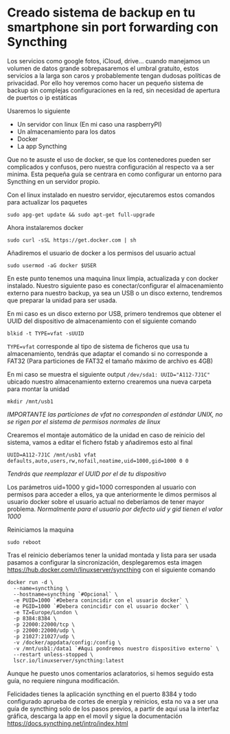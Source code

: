 # Creado sistema de backup en tu smartphone sin port forwarding con Syncthing

Los servicios como google fotos, iCloud, drive... cuando manejamos un volumen de datos grande sobrepasaremos el umbral gratuito, estos servicios a la larga son caros y probablemente tengan dudosas políticas de privacidad. Por ello hoy veremos como hacer un pequeño sistema de backup sin complejas configuraciones en la red, sin necesidad de apertura de puertos o ip estáticas

Usaremos lo siguiente
   - Un servidor con linux (En mi caso una raspberryPI)
   - Un almacenamiento para los datos
   - Docker 
   - La app Syncthing

Que no te asuste el uso de docker, se que los contenedores pueden ser complicados y confusos, pero nuestra configuración al respecto va a ser minima. Esta pequeña guía se centrara en como configurar un entorno para Syncthing en un servidor propio.

Con el linux instalado en nuestro servidor, ejecutaremos estos comandos para actualizar los paquetes 

```
sudo apg-get update && sudo apt-get full-upgrade

```

Ahora instalaremos docker 

```
sudo curl -sSL https://get.docker.com | sh

```

Añadiremos el usuario de docker a los permisos del usuario actual

```
sudo usermod -aG docker $USER

```

En este punto tenemos una maquina linux limpia, actualizada y con docker instalado. Nuestro siguiente paso es conectar/configurar el almacenamiento externo para nuestro backup, ya sea un USB o un disco externo, tendremos que preparar la unidad para ser usada.

En mi caso es un disco externo por USB, primero tendremos que obtener el UUID del dispositivo de almacenamiento con el siguiente comando

```
blkid -t TYPE=vfat -sUUID 

```

`TYPE=vfat` corresponde al tipo de sistema de ficheros que usa tu almacenamiento, tendrás que adaptar el comando si no corresponde a FAT32 (Para particiones de FAT32 el tamaño máximo de archivo es 4GB)

En mi caso se muestra el siguiente output `/dev/sda1: UUID="A112-7J1C"` ubicado nuestro almacenamiento externo crearemos una nueva carpeta para montar la unidad

```
mkdir /mnt/usb1

```
_IMPORTANTE las particiones de vfat no corresponden al estándar UNIX, no se rigen por el sistema de permisos normales de linux_

Crearemos el montaje automático de la unidad en caso de reinicio del sistema, vamos a editar el fichero fstab y añadiremos esto al final

```
UUID=A112-7J1C /mnt/usb1 vfat defaults,auto,users,rw,nofail,noatime,uid=1000,gid=1000 0 0

```
_Tendrás que reemplazar el UUID por el de tu dispositivo_

Los parámetros uid=1000 y gid=1000 corresponden al usuario con permisos para acceder a ellos, ya que anteriormente le dimos permisos al usuario docker sobre el usuario actual no deberíamos de tener mayor problema. _Normalmente para el usuario por defecto uid y gid tienen el valor 1000_

Reiniciamos la maquina 


```
sudo reboot

```

Tras el reinicio deberíamos tener la unidad montada y lista para ser usada pasamos a configurar la sincronización, desplegaremos esta imagen https://hub.docker.com/r/linuxserver/syncthing con el siguiente comando

```
docker run -d \
  --name=syncthing \
  --hostname=syncthing `#Opcional` \
  -e PUID=1000 `#Debera conincidir con el usuario docker` \
  -e PGID=1000 `#Debera conincidir con el usuario docker` \
  -e TZ=Europe/London \
  -p 8384:8384 \
  -p 22000:22000/tcp \
  -p 22000:22000/udp \
  -p 21027:21027/udp \
  -v /docker/appdata/config:/config \
  -v /mnt/usb1:/data1 `#Aqui pondremos nuestro dispositivo externo` \
  --restart unless-stopped \
  lscr.io/linuxserver/syncthing:latest

```
Aunque he puesto unos comentarios aclaratorios, si hemos seguido esta guía, no requiere ninguna modificación.

Felicidades tienes la aplicación syncthing en el puerto 8384 y todo configurado aprueba de cortes de energía y reinicios, esta no va a ser una guía de syncthing solo de los pasos previos, a partir de aquí usa la interfaz gráfica, descarga la app en el movil y sigue la documentación https://docs.syncthing.net/intro/index.html